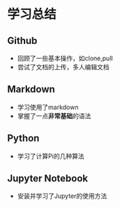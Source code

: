 # 学习总结
## Github
+ 回顾了一些基本操作，如clone,pull
+ 尝试了文档的上传，多人编辑文档

## Markdown
+ 学习使用了markdown
+ 掌握了一点**非常基础**的语法

## Python
+ 学习了计算Pi的几种算法

## Jupyter Notebook
+ 安装并学习了Jupyter的使用方法
